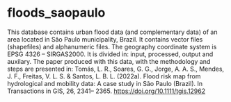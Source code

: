 # floods_saopaulo
This database contains urban flood data (and complementary data) of an area located in São Paulo municipality, Brazil. 
It contains vector files (shapefiles) and alphanumeric files. The geography coordinate system is EPSG 4326 – SIRGAS2000.
It is divided in: input, processed, output and auxilary.
The paper produced with this data, with the methodology and steps are presented in: 
Tomás, L. R., Soares, G. G., Jorge, A. A. S., Mendes, J. F., Freitas, V. L. S. & Santos, L. B. L. (2022a). Flood risk map from hydrological and mobility data: A case study in São Paulo (Brazil). In Transactions in GIS, 26, 2341– 2365. https://doi.org/10.1111/tgis.12962
